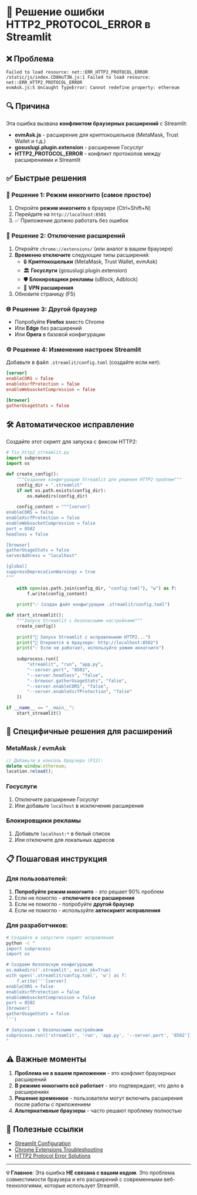 # 🚨 Решение ошибки HTTP2_PROTOCOL_ERROR в Streamlit

## ❌ Проблема
```
Failed to load resource: net::ERR_HTTP2_PROTOCOL_ERROR
/static/js/index.CD8HuT3N.js:1 Failed to load resource: net::ERR_HTTP2_PROTOCOL_ERROR
evmAsk.js:5 Uncaught TypeError: Cannot redefine property: ethereum
```

## 🔍 Причина
Эта ошибка вызвана **конфликтом браузерных расширений** с Streamlit:
- **evmAsk.js** - расширение для криптокошельков (MetaMask, Trust Wallet и т.д.)
- **gosuslugi.plugin.extension** - расширение Госуслуг
- **HTTP2_PROTOCOL_ERROR** - конфликт протоколов между расширениями и Streamlit

## ✅ Быстрые решения

### 🚀 Решение 1: Режим инкогнито (самое простое)
1. Откройте **режим инкогнито** в браузере (Ctrl+Shift+N)
2. Перейдите на `http://localhost:8501`
3. ✅ Приложение должно работать без ошибок

### 🔧 Решение 2: Отключение расширений
1. Откройте `chrome://extensions/` (или аналог в вашем браузере)
2. **Временно отключите** следующие типы расширений:
   - 🔒 **Криптокошельки** (MetaMask, Trust Wallet, evmAsk)
   - 🏛️ **Госуслуги** (gosuslugi.plugin.extension)
   - 🛡️ **Блокировщики рекламы** (uBlock, Adblock)
   - 🔐 **VPN расширения**
3. Обновите страницу (F5)

### 🌐 Решение 3: Другой браузер
- Попробуйте **Firefox** вместо Chrome
- Или **Edge** без расширений
- Или **Opera** в базовой конфигурации

### ⚙️ Решение 4: Изменение настроек Streamlit
Добавьте в файл `.streamlit/config.toml` (создайте если нет):

```toml
[server]
enableCORS = false
enableXsrfProtection = false
enableWebsocketCompression = false

[browser]
gatherUsageStats = false
```

## 🛠️ Автоматическое исправление

Создайте этот скрипт для запуска с фиксом HTTP2:

```python
# fix_http2_streamlit.py
import subprocess
import os

def create_config():
    """Создание конфигурации Streamlit для решения HTTP2 проблем"""
    config_dir = ".streamlit"
    if not os.path.exists(config_dir):
        os.makedirs(config_dir)
    
    config_content = """[server]
enableCORS = false
enableXsrfProtection = false
enableWebsocketCompression = false
port = 8502
headless = false

[browser]
gatherUsageStats = false
serverAddress = "localhost"

[global]
suppressDeprecationWarnings = true
"""
    
    with open(os.path.join(config_dir, "config.toml"), "w") as f:
        f.write(config_content)
    
    print("✅ Создан файл конфигурации .streamlit/config.toml")

def start_streamlit():
    """Запуск Streamlit с безопасными настройками"""
    create_config()
    
    print("🚀 Запуск Streamlit с исправлением HTTP2...")
    print("📱 Откроется в браузере: http://localhost:8502")
    print("💡 Если не работает, используйте режим инкогнито")
    
    subprocess.run([
        "streamlit", "run", "app.py",
        "--server.port", "8502",
        "--server.headless", "false",
        "--browser.gatherUsageStats", "false",
        "--server.enableCORS", "false",
        "--server.enableXsrfProtection", "false"
    ])

if __name__ == "__main__":
    start_streamlit()
```

## 🎯 Специфичные решения для расширений

### MetaMask / evmAsk
```javascript
// Добавьте в консоль браузера (F12):
delete window.ethereum;
location.reload();
```

### Госуслуги
1. Отключите расширение Госуслуг
2. Или добавьте `localhost` в исключения расширения

### Блокировщики рекламы
1. Добавьте `localhost:*` в белый список
2. Или отключите для локальных адресов

## 📋 Пошаговая инструкция

### Для пользователей:
1. **Попробуйте режим инкогнито** - это решает 90% проблем
2. Если не помогло - **отключите все расширения**
3. Если не помогло - попробуйте **другой браузер**
4. Если не помогло - используйте **автоскрипт исправления**

### Для разработчиков:
```bash
# Создайте и запустите скрипт исправления
python -c "
import subprocess
import os

# Создаем безопасную конфигурацию
os.makedirs('.streamlit', exist_ok=True)
with open('.streamlit/config.toml', 'w') as f:
    f.write('''[server]
enableCORS = false
enableXsrfProtection = false
enableWebsocketCompression = false
port = 8502
[browser]
gatherUsageStats = false
''')

# Запускаем с безопасными настройками
subprocess.run(['streamlit', 'run', 'app.py', '--server.port', '8502'])
"
```

## ⚠️ Важные моменты

1. **Проблема не в вашем приложении** - это конфликт браузерных расширений
2. **В режиме инкогнито всё работает** - это подтверждает, что дело в расширениях
3. **Решение временное** - пользователи могут включить расширения после работы с приложением
4. **Альтернативные браузеры** - часто решают проблему полностью

## 🔗 Полезные ссылки

- [Streamlit Configuration](https://docs.streamlit.io/library/advanced-features/configuration)
- [Chrome Extensions Troubleshooting](https://support.google.com/chrome/answer/187443)
- [HTTP2 Protocol Error Solutions](https://developers.google.com/web/fundamentals/performance/http2)

---

**💡 Главное**: Эта ошибка **НЕ связана с вашим кодом**. Это проблема совместимости браузера и его расширений с современными веб-технологиями, которые использует Streamlit.